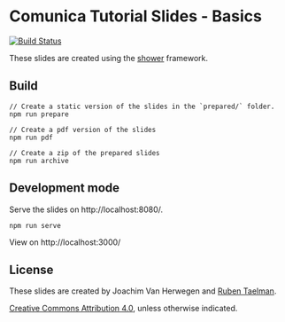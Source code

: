 # Comunica Tutorial Slides - Basics

[![Build Status](https://travis-ci.org/comunica/Tutorial-ESWC2019-Comunica-Basic-Slides.svg?branch=master)](https://travis-ci.org/comunica/Tutorial-ESWC2019-Comunica-Basic-Slides)

These slides are created using the [shower](https://github.com/shower/shower) framework.

## Build

```
// Create a static version of the slides in the `prepared/` folder.
npm run prepare

// Create a pdf version of the slides
npm run pdf

// Create a zip of the prepared slides
npm run archive
```

## Development mode

Serve the slides on http://localhost:8080/.

```
npm run serve
```

View on http://localhost:3000/

## License

These slides are created by Joachim Van Herwegen and [Ruben Taelman](https://rubensworks.net/).

[Creative Commons Attribution 4.0](https://creativecommons.org/licenses/by/4.0/), unless otherwise indicated.
